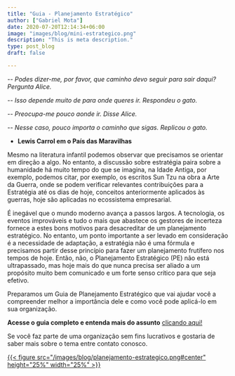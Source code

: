 ```yaml
---
title: "Guia - Planejamento Estratégico"
author: ["Gabriel Mota"]
date: 2020-07-20T12:14:34+06:00
image: "images/blog/mini-estrategico.png"
description: "This is meta description."
type: post_blog
draft: false

---
```


-- _Podes dizer-me, por favor, que caminho devo seguir para sair daqui? Pergunta Alice._

-- _Isso depende muito de para onde queres ir. Respondeu o gato._

-- _Preocupa-me pouco aonde ir. Disse Alice._

-- _Nesse caso, pouco importa o caminho que sigas. Replicou o gato._

- **Lewis Carrol em o País das Maravilhas**

Mesmo na literatura infantil podemos observar que precisamos se orientar em
direção a algo. No entanto, a discussão sobre estratégia paira sobre a humanidade há muito
tempo do que se imagina, na Idade Antiga, por exemplo, podemos citar, por exemplo, os
escritos Sun Tzu na obra a Arte da Guerra, onde se podem verificar relevantes
contribuições para a Estratégia até os dias de hoje, conceitos anteriormente aplicados às
guerras, hoje são aplicadas no ecossistema empresarial.


É inegável que o mundo moderno avança a passos largos. A tecnologia, os eventos
improváveis e tudo o mais que abastece os gestores de incerteza fornece a estes bons
motivos para desacreditar de um planejamento estratégico.
No entanto, um ponto importante a ser levado em consideração é a necessidade de
adaptação, a estratégia não é uma fórmula e precisamos partir desse princípio para fazer
um planejamento frutífero nos tempos de hoje. Então, não, o Planejamento Estratégico (PE)
não está ultrapassado, mas hoje mais do que nunca precisa ser aliado a um propósito muito
bem comunicado e um forte senso crítico para que seja efetivo.


Preparamos um Guia de Planejamento Estratégico que vai ajudar você a
compreender melhor a importância dele e como você pode aplicá-lo em sua organização.


**Acesse o guia completo e entenda mais do assunto** [clicando aqui!](https://drive.google.com/file/d/1QJ6UW8KS68GW_A_kVe0yv8ssv-6HOyqD/view?usp=sharing)



Se você faz parte de uma organização sem fins lucrativos e gostaria de saber
mais sobre o tema entre contato conosco.


[{{< figure src="/images/blog/planejamento-estrategico.png#center" height="25%" width="25%" >}}](https://drive.google.com/file/d/1QJ6UW8KS68GW_A_kVe0yv8ssv-6HOyqD/view?usp=sharing) 
